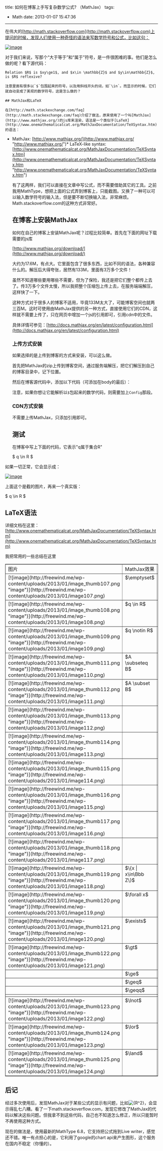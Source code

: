 title: 如何在博客上手写复杂数学公式? （MathJax）
tags:
  - Math
date: 2013-01-07 15:47:36
---

在伟大的[http://math.stackoverflow.com](http://math.stackoverflow.com)上提问的时候，发现人们使用一种奇怪的语法来写数学符号和公式，比如这句：

[![image](http://freewind.me/wp-content/uploads/2013/01/image_thumb105.png "image")](http://freewind.me/wp-content/uploads/2013/01/image105.png)

对于我们来说，写那个“大于等于”和“属于”符号，是一件很困难的事。他们是怎么做的呢？看下源代码：

    Relation $R$ is $xy\ge1$, and $x\in \mathbb{Z}$ and $y\in\mathbb{Z}$, is $R$ reflexive?

    注意里面有很多以`$`包围起来的符号，以及用斜线开头的词，如`\in`。而显示的时候，它们就自动变成了美观的数学符号，这是怎么做的？

    ## MathJax和LaTeX

    在[http://math.stackexchange.com/faq](http://math.stackexchange.com/faq)介绍了做法，原来使用了一个叫[MathJax](http://www.mathjax.org/)的js库来渲染，语法是一个类似于[LaTeX](http://www.onemathematicalcat.org/MathJaxDocumentation/TeXSyntax.htm)的语法：

*   MathJax: [http://www.mathjax.org/](http://www.mathjax.org/ "http://www.mathjax.org/")*   LaTeX-like syntax: [http://www.onemathematicalcat.org/MathJaxDocumentation/TeXSyntax.htm](http://www.onemathematicalcat.org/MathJaxDocumentation/TeXSyntax.htm "http://www.onemathematicalcat.org/MathJaxDocumentation/TeXSyntax.htm")

    有了这两样，我们可以直接在文章中写公式，而不需要借助其它的工具。之前我用MathType，想把上面的公式弄到博客上，只能截图。又换了一种可以可以输入数学符号的输入法，但是要不断切换输入法，非常麻烦。Math.stackoverflow.com的这种方式非常好。

    ## 在博客上安装MathJax

    如何在自己的博客上安装MathJax呢？过程比较简单。首先在下面的网址下载需要的js库

    [http://www.mathjax.org/download/](http://www.mathjax.org/download/)

    大约为17.6M，有点大。它里面包含了很多东西，比如不同的语法，各种兼容什么的。解压后大得夸张，居然有133M，里面有3万多个文件！

    虽然不知道哪些要用哪些不需要，但为了保险，我还是把它们整个都传上去了。传3万多个文件太慢，所以我把整个压缩包上传上去，在服务端端解压，这样快了一下。

    这种方式对于很多人的博客不适用，毕竟133M太大了，可能博客空间也就两三百M。这时可使用由MathJax提供的另一种方式，直接使用它们的CDN，这样就不需要上传了，只在网页中增加一个js的引用即可，引用cdn中的文件。

    具体详情可参见：[http://docs.mathjax.org/en/latest/configuration.html](http://docs.mathjax.org/en/latest/configuration.html)

    ### 上传方式安装

    如果选择的是上传到博客的方式来安装，可以这么做。

    首先把MathJax的zip上传到博客空间，通过服务端解压，把它们解压到自己的博客目录中，记下位置。

    然后在博客源代码中，添加以下代码（可添加在body的最后）：

    <script type="text/x-mathjax-config"> 
    MathJax.Hub.Config({ 
      tex2jax: {inlineMath: [['$','$'], ['\\(','\\)']]} 
    }); 
    </script>
    <script type="text/javascript" src="path-to-MathJax/MathJax.js?config=TeX-AMS-MML_HTMLorMML"></script>

    注意，如果你想让它能解析以`$`包起来的数学代码，则需要加上`Config`那段。

    ### CDN方式安装

    不需要上传MathJax，只添加引用即可。

    <script type="text/x-mathjax-config"> 
    MathJax.Hub.Config({ 
      tex2jax: {inlineMath: [['$','$'], ['\\(','\\)']]} 
    }); 
    </script>
    <script type="text/javascript"
       src="[http://cdn.mathjax.org/mathjax/latest/MathJax.js?config=TeX-AMS-MML_HTMLorMML"](http://cdn.mathjax.org/mathjax/latest/MathJax.js?config=TeX-AMS-MML_HTMLorMML")>
    </script>

    ## 测试

    在博客中写上下面的代码，它表示"q属于集合R"

    $ q \in R $

如果一切正常，它会显示成：

[![image](http://freewind.me/wp-content/uploads/2013/01/image_thumb106.png "image")](http://freewind.me/wp-content/uploads/2013/01/image106.png)

上面这个是截的图片，再来一个真实版：

$ q \in R $

## LaTeX语法

详细文档在这里：[http://www.onemathematicalcat.org/MathJaxDocumentation/TeXSyntax.htm](http://www.onemathematicalcat.org/MathJaxDocumentation/TeXSyntax.htm)

我把常用的一些总结在这里

<table border="1" cellspacing="0" cellpadding="2" width="533">
<tbody>
<tr>
<td valign="top" width="116">图片</td>
<td valign="top" width="177">MathJax效果</td>
<td valign="top" width="238">代码</td>
</tr>
<tr>
<td valign="top" width="116">[![image](http://freewind.me/wp-content/uploads/2013/01/image_thumb107.png "image")](http://freewind.me/wp-content/uploads/2013/01/image107.png)</td>
<td valign="top" width="177">$\emptyset$</td>
<td valign="top" width="238">`\emptyset`</td>
</tr>
<tr>
<td valign="top" width="116">[![image](http://freewind.me/wp-content/uploads/2013/01/image_thumb108.png "image")](http://freewind.me/wp-content/uploads/2013/01/image108.png)</td>
<td valign="top" width="177">$q \in R$</td>
<td valign="top" width="238">`q \in R`</td>
</tr>
<tr>
<td valign="top" width="116">[![image](http://freewind.me/wp-content/uploads/2013/01/image_thumb109.png "image")](http://freewind.me/wp-content/uploads/2013/01/image109.png)</td>
<td valign="top" width="177">$q \notin R$</td>
<td valign="top" width="238">`q \notin R`</td>
</tr>
<tr>
<td valign="top" width="116">[![image](http://freewind.me/wp-content/uploads/2013/01/image_thumb111.png "image")](http://freewind.me/wp-content/uploads/2013/01/image110.png)</td>
<td valign="top" width="177">$A \subseteq B$</td>
<td valign="top" width="238">`A \subseteq B`</td>
</tr>
<tr>
<td valign="top" width="116">[![image](http://freewind.me/wp-content/uploads/2013/01/image_thumb112.png "image")](http://freewind.me/wp-content/uploads/2013/01/image111.png)</td>
<td valign="top" width="177">$A \subset B$</td>
<td valign="top" width="238">`A \subset B`</td>
</tr>
<tr>
<td valign="top" width="116">[![image](http://freewind.me/wp-content/uploads/2013/01/image_thumb113.png "image")](http://freewind.me/wp-content/uploads/2013/01/image112.png)</td>
<td valign="top" width="177"> </td>
<td valign="top" width="238"> </td>
</tr>
<tr>
<td valign="top" width="116">[![image](http://freewind.me/wp-content/uploads/2013/01/image_thumb114.png "image")](http://freewind.me/wp-content/uploads/2013/01/image113.png)</td>
<td valign="top" width="177"> </td>
<td valign="top" width="238"> </td>
</tr>
<tr>
<td valign="top" width="116">[![image](http://freewind.me/wp-content/uploads/2013/01/image_thumb115.png "image")](http://freewind.me/wp-content/uploads/2013/01/image114.png)</td>
<td valign="top" width="177"> </td>
<td valign="top" width="238"> </td>
</tr>
<tr>
<td valign="top" width="116">[![image](http://freewind.me/wp-content/uploads/2013/01/image_thumb116.png "image")](http://freewind.me/wp-content/uploads/2013/01/image115.png)</td>
<td valign="top" width="177"> </td>
<td valign="top" width="238"> </td>
</tr>
<tr>
<td valign="top" width="116">[![image](http://freewind.me/wp-content/uploads/2013/01/image_thumb117.png "image")](http://freewind.me/wp-content/uploads/2013/01/image116.png)</td>
<td valign="top" width="177"> </td>
<td valign="top" width="238"> </td>
</tr>
<tr>
<td valign="top" width="116">[![image](http://freewind.me/wp-content/uploads/2013/01/image_thumb118.png "image")](http://freewind.me/wp-content/uploads/2013/01/image117.png)</td>
<td valign="top" width="177"> </td>
<td valign="top" width="238"> </td>
</tr>
<tr>
<td valign="top" width="116">[![image](http://freewind.me/wp-content/uploads/2013/01/image_thumb119.png "image")](http://freewind.me/wp-content/uploads/2013/01/image118.png)</td>
<td valign="top" width="177">$\{x | x\in\Bbb Z\}$</td>
<td valign="top" width="238">`\{x | x\in\Bbb Z\}`</td>
</tr>
<tr>
<td valign="top" width="116">[![image](http://freewind.me/wp-content/uploads/2013/01/image_thumb120.png "image")](http://freewind.me/wp-content/uploads/2013/01/image119.png)</td>
<td valign="top" width="177">$\forall x$</td>
<td valign="top" width="238">`\forall x`</td>
</tr>
<tr>
<td valign="top" width="116">[![image](http://freewind.me/wp-content/uploads/2013/01/image_thumb121.png "image")](http://freewind.me/wp-content/uploads/2013/01/image120.png)</td>
<td valign="top" width="177">$\exists$</td>
<td valign="top" width="238">`\exists`</td>
</tr>
<tr>
<td valign="top" width="116">[![image](http://freewind.me/wp-content/uploads/2013/01/image_thumb122.png "image")](http://freewind.me/wp-content/uploads/2013/01/image121.png)</td>
<td valign="top" width="177">$\gt$</td>
<td valign="top" width="238">`\gt`</td>
</tr>
<tr>
<td valign="top" width="116"> </td>
<td valign="top" width="177">$\ge$</td>
<td valign="top" width="238">`\ge`</td>
</tr>
<tr>
<td valign="top" width="116"> </td>
<td valign="top" width="177">$\geq$</td>
<td valign="top" width="238">`\geq`</td>
</tr>
<tr>
<td valign="top" width="116"> </td>
<td valign="top" width="177">$\geqq$</td>
<td valign="top" width="238">`\geqq`</td>
</tr>
<tr>
<td valign="top" width="116"> </td>
<td valign="top" width="177"> </td>
<td valign="top" width="238"> </td>
</tr>
<tr>
<td valign="top" width="116">[![image](http://freewind.me/wp-content/uploads/2013/01/image_thumb123.png "image")](http://freewind.me/wp-content/uploads/2013/01/image122.png)</td>
<td valign="top" width="177">$\lnot$</td>
<td valign="top" width="238">`\lnot`</td>
</tr>
<tr>
<td valign="top" width="116">[![image](http://freewind.me/wp-content/uploads/2013/01/image_thumb124.png "image")](http://freewind.me/wp-content/uploads/2013/01/image123.png)</td>
<td valign="top" width="177">$\lor$</td>
<td valign="top" width="238"><var>`<var>\lor</var>`</var></td>
</tr>
<tr>
<td valign="top" width="116">[![image](http://freewind.me/wp-content/uploads/2013/01/image_thumb125.png "image")](http://freewind.me/wp-content/uploads/2013/01/image124.png)</td>
<td valign="top" width="177">$\land$</td>
<td valign="top" width="238"><var>`<var>\land</var>`</var></td>
</tr>
</tbody>
</table>

## 后记

经过多次使用后，发现MathJax对于某些公式的显示有问题，比如![{R^2}](http://chart.apis.google.com/chart?cht=tx&amp;chs=1x0&amp;chf=bg,s,FFFFFF00&amp;chco=000000&amp;chl=%7BR%5E2%7D)，会显示得乱七八糟。看了一下math.stackoverflow.com，发现它修改了MathJax的代码以解决这些问题。但我拿不到这些代码，自己也不知道怎么修正，所以只能暂时不再使用这种方式。

现在的做法是，使用最新的MathType 6.8，它支持把公式拖到Live writer，感觉还不错。唯一有点担心的是，它利用了google的chart api来产生图形，这个服务在国内不稳定（你懂的）。